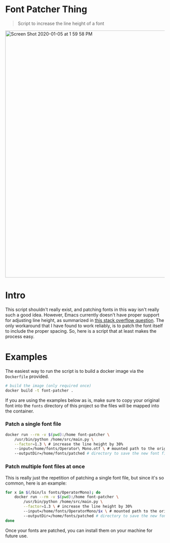 # Font Patcher Thing
> Script to increase the line height of a font

<img width="778" alt="Screen Shot 2020-01-05 at 1 59 58 PM" src="https://user-images.githubusercontent.com/11488762/71784658-b16c1480-2fc3-11ea-893c-255e8b895cf0.png">

# Intro
This script shouldn't really exist, and patching fonts in this way isn't really such
a good idea. However, Emacs currently doesn't have proper support for adjusting
line height, as summarized in [this stack overflow question](https://stackoverflow.com/questions/26437034/emacs-line-height). The only
workaround that I have found to work reliably, is to patch the font itself to
include the proper spacing. So, here is a script that at least makes the process easy.

# Examples

The easiest way to run the script is to build a docker image via the
`Dockerfile` provided.

```bash
# build the image (only required once)
docker build -t font-patcher .
```

If you are using the examples below as is, make sure to copy your original font into the `fonts`
directory of this project so the files will be mapped into the container.

### Patch a single font file

```bash
docker run --rm -v $(pwd):/home font-patcher \
    /usr/bin/python /home/src/main.py \
    --factor=1.3 \ # increase the line height by 30%
    --input=/home/fonts/Operator\ Mono.otf \ # mounted path to the original font file
    --outputDir=/home/fonts/patched # directory to save the new font file
```

### Patch multiple font files at once

This is really just the repetition of patching a single font file, but since
it's so common, here is an example:

```bash
for x in $(/bin/ls fonts/OperatorMono); do
    docker run --rm -v $(pwd):/home font-patcher \
        /usr/bin/python /home/src/main.py \
        --factor=1.3 \ # increase the line height by 30%
        --input=/home/fonts/OperatorMono/$x \ # mounted path to the original font file
        --outputDir=/home/fonts/patched # directory to save the new font file
done
```

Once your fonts are patched, you can install them on your machine for future use.
